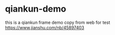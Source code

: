 # qiankun-demo
this is a qiankun frame demo copy from web for test
https://www.jianshu.com/nb/45897403
